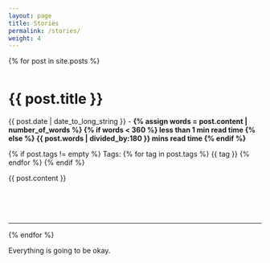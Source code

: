 ```yaml
---
layout: page
title: Stories
permalink: /stories/
weight: 4
---
```



{% for post in site.posts %}

<div style="margin-bottom:50px; margin-top:50px">
<h1><b>{{ post.title }}</b></h1>

<p class="article-metadata text-muted">
{{ post.date | date_to_long_string }} -  
<b>
{% assign words = post.content | number_of_words %}
{% if words < 360 %}
less than 1 min read time
{% else %}
{{ post.words | divided_by:180 }} mins read time
{% endif %}
</b>

<br>

{% if post.tags != empty %}
Tags: 
{% for tag in post.tags %}
<span class="badge badge-pill text-primary border border-primary">{{ tag }}</span>
{% endfor %}
{% endif %}
</p>

{{ post.content }}
</div>

<br>

<hr>

{% endfor %}

<footer>
  Everything is going to be okay.</br>
</footer>
